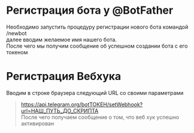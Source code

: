 # Регистрация бота у @BotFather
Необходимо запустить процедуру регистрации нового бота командой \/newbot  
далее вводим желаемое имя нашего бота.  
После чего мы получим сообщение об успешном создании бота с его токеном

# Регистрация Вебхука
Вводим в строке браузера следующий URL со своими параметрами  
>https://api.telegram.org/botТОКЕН/setWebhook?url=НАШ_ПУТЬ_ДО_СКРИПТА  
После чего получаем сообщение о том, что веб хук успешно активирован